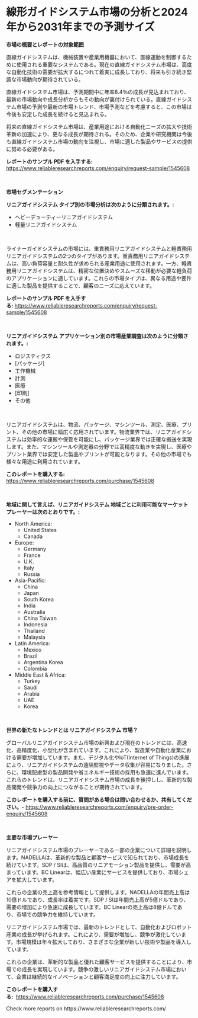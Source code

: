 <p><h1>線形ガイドシステム市場の分析と2024年から2031年までの予測サイズ</h1></p><p><strong>市場の概要とレポートの対象範囲</strong></p>
<p><p>直線ガイドシステムは、機械装置や産業用機器において、直線運動を制御するために使用される重要なシステムである。現在の直線ガイドシステム市場は、高度な自動化技術の需要が拡大するにつれて着実に成長しており、将来も引き続き堅調な市場動向が期待されている。</p><p>直線ガイドシステム市場は、予測期間中に年率8.4％の成長が見込まれており、最新の市場動向や成長分析からもその動向が裏付けられている。直線ガイドシステム市場の予測や最新の市場トレンド、市場予測などを考慮すると、この市場は今後も安定した成長を続けると見込まれる。</p><p>将来の直線ガイドシステム市場は、産業用途における自動化ニーズの拡大や技術革新の加速により、更なる成長が期待される。そのため、企業や研究機関は今後も直線ガイドシステム市場の動向を注視し、市場に適した製品やサービスの提供に努める必要がある。</p></p>
<p><strong>レポートのサンプル PDF を入手する:</strong> <a href="https://www.reliableresearchreports.com/enquiry/request-sample/1545608">https://www.reliableresearchreports.com/enquiry/request-sample/1545608</a></p>
<p>&nbsp;</p>
<p><strong>市場セグメンテーション</strong></p>
<p><strong>リニアガイドシステム タイプ別の市場分析は次のように分類されます。:</strong></p>
<p><ul><li>ヘビーデューティーリニアガイドシステム</li><li>軽量リニアガイドシステム</li></ul></p>
<p>&nbsp;</p>
<p><p>ライナーガイドシステムの市場には、重責務用リニアガイドシステムと軽責務用リニアガイドシステムの2つのタイプがあります。重責務用リニアガイドシステムは、高い負荷容量と耐久性が求められる産業用途に使用されます。一方、軽責務用リニアガイドシステムは、精密な位置決めやスムーズな移動が必要な軽負荷のアプリケーションに適しています。これらの市場タイプは、異なる用途や要件に適した製品を提供することで、顧客のニーズに応えています。</p></p>
<p><strong>レポートのサンプル PDF を入手する:</strong>&nbsp;<a href="https://www.reliableresearchreports.com/enquiry/request-sample/1545608">https://www.reliableresearchreports.com/enquiry/request-sample/1545608</a></p>
<p>&nbsp;</p>
<p><strong> リニアガイドシステム アプリケーション別の市場産業調査は次のように分類されます。:</strong></p>
<p><ul><li>ロジスティクス</li><li>[パッケージ]</li><li>工作機械</li><li>計測</li><li>医療</li><li>[印刷]</li><li>その他</li></ul></p>
<p>&nbsp;</p>
<p><p>リニアガイドシステムは、物流、パッケージ、マシンツール、測定、医療、プリント、その他の市場に幅広く応用されています。物流業界では、リニアガイドシステムは効率的な運搬や保管を可能にし、パッケージ業界では正確な搬送を実現します。また、マシンツールや測定器の分野では高精度な動きを実現し、医療やプリント業界では安定した製品やプリントが可能となります。その他の市場でも様々な用途に利用されています。</p></p>
<p><strong>このレポートを購入する:</strong>&nbsp; <a href="https://www.reliableresearchreports.com/purchase/1545608">https://www.reliableresearchreports.com/purchase/1545608</a></p>
<p>&nbsp;</p>
<p><strong>地域に関して言えば、リニアガイドシステム 地域ごとに利用可能なマーケットプレーヤーは次のとおりです。:</strong></p>
<p><ul>
    <li>
        North America:
        <ul>
            <li>United States</li>
            <li>Canada</li>
        </ul>
    </li>
    <li>
        Europe:
        <ul>
            <li>Germany</li>
            <li>France</li>
            <li>U.K.</li>
            <li>Italy</li>
            <li>Russia</li>
        </ul>
    </li>
    <li>
        Asia-Pacific:
        <ul>
            <li>China</li>
            <li>Japan</li>
            <li>South Korea</li>
            <li>India</li>
            <li>Australia</li>
            <li>China Taiwan</li>
            <li>Indonesia</li>
            <li>Thailand</li>
            <li>Malaysia</li>
        </ul>
    </li>
    <li>
        Latin America:
        <ul>
            <li>Mexico</li>
            <li>Brazil</li>
            <li>Argentina Korea</li>
            <li>Colombia</li>
        </ul>
    </li>
    <li>
        Middle East & Africa:
        <ul>
            <li>Turkey</li>
            <li>Saudi</li>
            <li>Arabia</li>
            <li>UAE</li>
            <li>Korea</li>
        </ul>
    </li>
    </ul></p>
<p>&nbsp;</p>
<p><strong>世界の新たなトレンドとは リニアガイドシステム 市場？</strong></p>
<p><p>グローバルリニアガイドシステム市場の新興および現在のトレンドには、高速化、高精度化、小型化が含まれています。これにより、製造業や自動化産業における需要が増加しています。また、デジタル化やIoT(Internet of Things)の進展により、リニアガイドシステムの遠隔監視やデータ収集が容易になりました。さらに、環境配慮型の製品開発や省エネルギー技術の採用も急速に進んでいます。これらのトレンドは、リニアガイドシステム市場の成長を後押しし、革新的な製品開発や競争力の向上につながることが期待されています。</p></p>
<p><strong>このレポートを購入する前に、質問がある場合は問い合わせるか、共有してください。</strong>- <a href="https://www.reliableresearchreports.com/enquiry/pre-order-enquiry/1545608">https://www.reliableresearchreports.com/enquiry/pre-order-enquiry/1545608</a></p>
<p>&nbsp;</p>
<p><strong>主要な市場プレーヤー</strong></p>
<p><p>リニアガイドシステム市場のプレーヤーである一部の企業について詳細を説明します。NADELLAは、革新的な製品と顧客サービスで知られており、市場成長を続けています。SDP / SIは、高品質のリニアモーション製品を提供し、需要が高まっています。BC Linearは、幅広い産業にサービスを提供しており、市場シェアを拡大しています。</p><p>これらの企業の売上高を参考情報として提供します。NADELLAの年間売上高は10億ドルであり、成長率は着実です。SDP / SIは年間売上高が5億ドルであり、需要の増加により急速に成長しています。BC Linearの売上高は8億ドルであり、市場での競争力を維持しています。</p><p>リニアガイドシステム市場では、最新のトレンドとして、自動化およびロボット産業の成長が挙げられます。これにより、需要が増加し、競争が激化しています。市場規模は年々拡大しており、さまざまな企業が新しい技術や製品を導入しています。</p><p>これらの企業は、革新的な製品と優れた顧客サービスを提供することにより、市場での成長を実現しています。競争の激しいリニアガイドシステム市場において、企業は継続的なイノベーションと顧客満足度の向上に注力しています。</p></p>
<p><strong>このレポートを購入する:</strong>&nbsp;&nbsp;<a href="https://www.reliableresearchreports.com/purchase/1545608">https://www.reliableresearchreports.com/purchase/1545608</a></p>
<p>Check more reports on https://www.reliableresearchreports.com/</p>